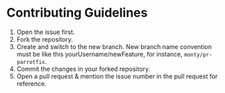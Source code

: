 # Contributing Guidelines

1.  Open the issue first.
2.  Fork the repository.
3.  Create and switch to the new branch. New branch name convention must be like this yourUsername/newFeature, for instance, `monty/pr-parrotfix`.
4.  Commit the changes in your forked repository.
5.  Open a pull request & mention the issue number in the pull request for reference.
